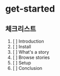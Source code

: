 # get-started

## 체크리스트

1. [ ] Introduction
2. [ ] Install
3. [ ] What's a story
4. [ ] Browse stories
5. [ ] Setup
6. [ ] Conclusion
